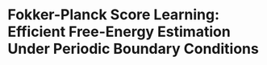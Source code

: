 # Fokker-Planck Score Learning: Efficient Free-Energy Estimation Under Periodic Boundary Conditions
